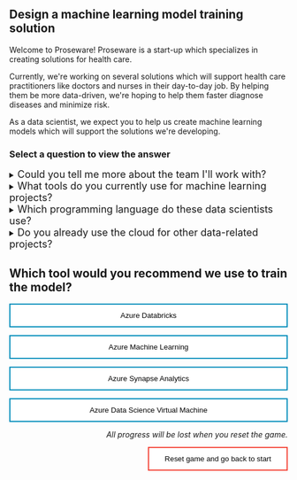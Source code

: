 <style>
.button  {
  border: none;
  color: black;
  width: 100%;
  padding: 12px 28px;
  background-color: white;
  border: 2px solid #008CBA;
  transition-duration: 0.4s;
}
.button:hover  {
  background-color: #008CBA;
  color: white; 
  border: 2px solid #008CBA;
}
.resetbutton  {
  border: none;
  color: black;
  float: right;
  padding: 12px 28px;
  background-color: white;
  border: 2px solid #f44336;
  transition-duration: 0.4s;
}
.resetbutton:hover  {
  background-color: #f44336;
  color: white; 
  border: 2px solid #f44336;
}
</style>

## Design a machine learning model training solution

Welcome to Proseware! Proseware is a start-up which specializes in creating solutions for health care. 

Currently, we're working on several solutions which will support health care practitioners like doctors and nurses in their day-to-day job. By helping them be more data-driven, we're hoping to help them faster diagnose diseases and minimize risk.

As a data scientist, we expect you to help us create machine learning models which will support the solutions we're developing.

### Select a question to view the answer

<details>
<summary><font size="+1">Could you tell me more about the team I'll work with?</font></summary>

We only just decided to work with machine learning models, so the current data science team is quite small. We therefore advise you to allocate your time wisely. 

It would be really helpful if you could work more closely together with the other two data scientists. You should be able to build on each other's work and easily share your code. Preferably, we would want to have a library of code snippets you could reuse for new projects to speed up the development process.
</details>

<details>
<summary><font size="+1">What tools do you currently use for machine learning projects?</font></summary>

We just started our data science team. So far, the data scientists seem to be working on their own devices. We haven't explored other options yet for them to work in the Azure cloud. 

Ideally, we do want them to work with a cloud service so that we can use more scalable and cost-efficient compute. Since we work a lot with medical and privacy-sensitive data, we also want to avoid people having a copy of the data on their own device.
</details>

<details>
<summary><font size="+1">Which programming language do these data scientists use?</font></summary>

The data scientists only work in Python. They work in Jupyter notebooks.
</details>

<details>
<summary><font size="+1">Do you already use the cloud for other data-related projects?</font></summary>

Our data engineers and data analysts are already working with Azure. One of the first large data-related projects we implemented was to create a data ingestion and transformation pipeline. The data engineers have mostly worked with Azure Synapse Analytics to create those pipelines.

Data is collected from multiple sources, like the Customer Relationship Management (CRM) system we use for patient data. After collection, the data is cleaned, prepped, and saved to a SQL database. 

Finally, data analysts use Power BI on top of that SQL database to visualize necessary insights. They've created reports which are used by our customers on a daily basis.
</details>

## Which tool would you recommend we use to train the model?

<button class="button" onclick="window.location.href='04B';">Azure Databricks</button>

<button class="button" onclick="window.location.href='04A';">Azure Machine Learning</button>

<button class="button" onclick="window.location.href='04B';">Azure Synapse Analytics</button>

<button class="button" onclick="window.location.href='04B';">Azure Data Science Virtual Machine</button>

<p style="text-align:right;"><i>All progress will be lost when you reset the game.</i></p>

<button class="resetbutton" onclick="window.location.href='../../00-start-training';">Reset game and go back to start</button>
